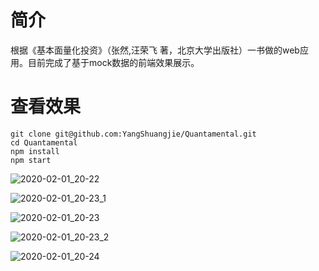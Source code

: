 # 简介

根据《基本面量化投资》（张然,汪荣飞 著，北京大学出版社）一书做的web应用。目前完成了基于mock数据的前端效果展示。

# 查看效果

```shell
git clone git@github.com:YangShuangjie/Quantamental.git
cd Quantamental
npm install
npm start
```

![2020-02-01_20-22](/home/jge/下载/2020-02-01_20-22.png)

![2020-02-01_20-23_1](/home/jge/下载/2020-02-01_20-23_1.png)

![2020-02-01_20-23](/home/jge/下载/2020-02-01_20-23.png)

![2020-02-01_20-23_2](/home/jge/下载/2020-02-01_20-23_2.png)

![2020-02-01_20-24](/home/jge/下载/2020-02-01_20-24.png)
